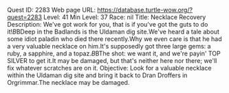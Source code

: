 Quest ID: 2283
Web page URL: https://database.turtle-wow.org/?quest=2283
Level: 41
Min Level: 37
Race: nil
Title: Necklace Recovery
Description: We've got work for you, that is if you've got the guts to do it!$B$BDeep in the Badlands is the Uldaman dig site.We've heard a tale about some idiot paladin who died there recently.Why we even care is that he had a very valuable necklace on him.It's supposedly got three large gems: a ruby, a sapphire, and a topaz.$B$BThe shot: we want it, and we're payin' TOP SILVER to get it.It may be damaged, but that's neither here nor there; we'll fix whatever scratches are on it.
Objective: Look for a valuable necklace within the Uldaman dig site and bring it back to Dran Droffers in Orgrimmar.The necklace may be damaged.

